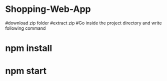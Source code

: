 # Shopping-Web-App
#download zip folder 
#extract zip 
#Go inside the project directory and write following command


# npm install
# npm start

